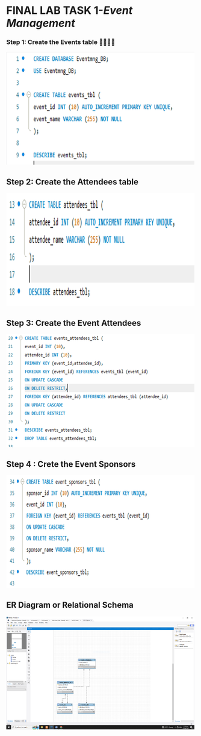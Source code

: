 # **FINAL LAB TASK 1**-*Event Management*

###  Step 1: Create the Events table 👩‍💼👨‍💼

<img src="task 1.PNG" width="500" height="300"> <br>

## Step 2: Create the Attendees table

<img src="task 2.PNG" width="500" height="300"> <br>

## Step 3: Create the Event Attendees

<img src="task 3.PNG" width="500" height="300"> <br>

## Step 4 : Crete the Event Sponsors

<img src="task 4.PNG" width="500" height="300"> <br>

## ER Diagram or Relational Schema

<img src="screenshot er diagram.PNG" width="500" height="300"> <br>





